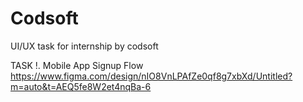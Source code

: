 # Codsoft
UI/UX task for internship by codsoft

TASK !. Mobile App Signup Flow
https://www.figma.com/design/nIO8VnLPAfZe0qf8g7xbXd/Untitled?m=auto&t=AEQ5fe8W2et4nqBa-6
